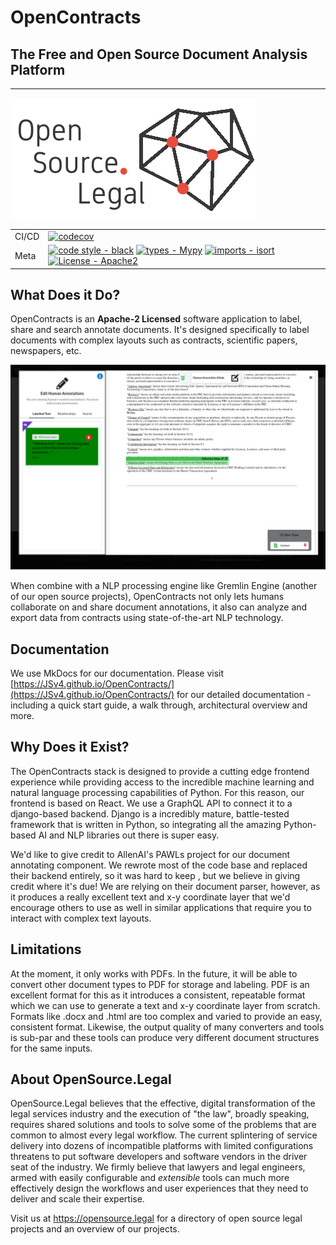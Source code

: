 # OpenContracts

## The Free and Open Source Document Analysis Platform

---

![OSLegal logo](docs/assets/images/logos/os_legal_128_name_left_dark.png)

| |                                                                                                                                                                                                                                                                                                                                                                                                                                                                                            |
| --- |--------------------------------------------------------------------------------------------------------------------------------------------------------------------------------------------------------------------------------------------------------------------------------------------------------------------------------------------------------------------------------------------------------------------------------------------------------------------------------------------|
| CI/CD | [![codecov](https://codecov.io/gh/JSv4/OpenContracts/branch/main/graph/badge.svg?token=RdVsiuaTVz)](https://codecov.io/gh/JSv4/OpenContracts)                                                                                                                                                                                                                                                                                                                  |
| Meta | [![code style - black](https://img.shields.io/badge/code%20style-black-000000.svg)](https://github.com/psf/black) [![types - Mypy](https://img.shields.io/badge/types-Mypy-blue.svg)](https://github.com/python/mypy) [![imports - isort](https://img.shields.io/badge/imports-isort-ef8336.svg)](https://github.com/pycqa/isort) [![License - Apache2](https://img.shields.io/badge/license-Apache%202-blue.svg)](https://spdx.org/licenses/) |

## What Does it Do?

OpenContracts is an **Apache-2 Licensed** software application to label, share and search annotate documents.
It's  designed specifically to label documents with complex layouts such as contracts, scientific papers, newspapers,
etc.

![](docs/assets/images/screenshots/Jumped_To_Annotation.png)

When combine with a NLP processing engine like Gremlin Engine (another of our open source projects),
OpenContracts not only lets humans collaborate on and share document annotations, it also can analyze and export data
from contracts using state-of-the-art NLP technology.

## Documentation

We use MkDocs for our documentation. Please visit [https://JSv4.github.io/OpenContracts/](https://JSv4.github.io/OpenContracts/)
for our detailed documentation - including a quick start guide, a walk through, architectural overview and more.

## Why Does it Exist?

The OpenContracts stack is designed to provide a cutting edge frontend experience while providing access to the
incredible machine learning and natural language processing capabilities of Python. For this reason, our frontend is
based on React. We use a GraphQL API to connect it to a django-based backend. Django is a incredibly mature,
battle-tested framework that is written in Python, so integrating all the amazing Python-based AI and NLP libraries out
there is super easy.

We'd like to give credit to AllenAI's PAWLs project for our document annotating component. We rewrote most of the
code base and replaced their backend entirely, so it was hard to keep , but we believe in giving credit where it's due!
We are relying on their document parser, however, as it produces a really excellent text and x-y coordinate layer that
we'd encourage others to use as well in similar applications that require you to interact with complex text layouts.

## Limitations

At the moment, it only works with PDFs. In the future, it will be able to convert other document types to PDF for
storage and labeling. PDF is an excellent format for this as it introduces a consistent, repeatable format which we can
use to generate a text and x-y coordinate layer from scratch. Formats like .docx and .html are too complex and varied
to provide an easy, consistent format. Likewise, the output quality of many converters and tools is sub-par and these
tools can produce very different document structures for the same inputs.

## About OpenSource.Legal

OpenSource.Legal believes that the effective, digital transformation of the legal services industry and the execution of
"the law", broadly speaking, requires shared solutions and tools to solve some of the problems that are common to almost
every legal workflow. The current splintering of service delivery into dozens of incompatible platforms with limited
configurations threatens to put software developers and software vendors in the driver seat of the industry. We firmly
believe that lawyers and legal engineers, armed with easily configurable and *extensible* tools can much more effectively
design the workflows and user experiences that they need to deliver and scale their expertise.

Visit us at https://opensource.legal for a directory of open source legal projects and an overview of our
projects.
